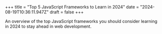 +++
title = "Top 5 JavaScript Frameworks to Learn in 2024"
date = "2024-08-19T10:36:11.947Z"
draft = false
+++

  An overview of the top JavaScript frameworks you should consider learning in 2024 to stay ahead in web development.
        